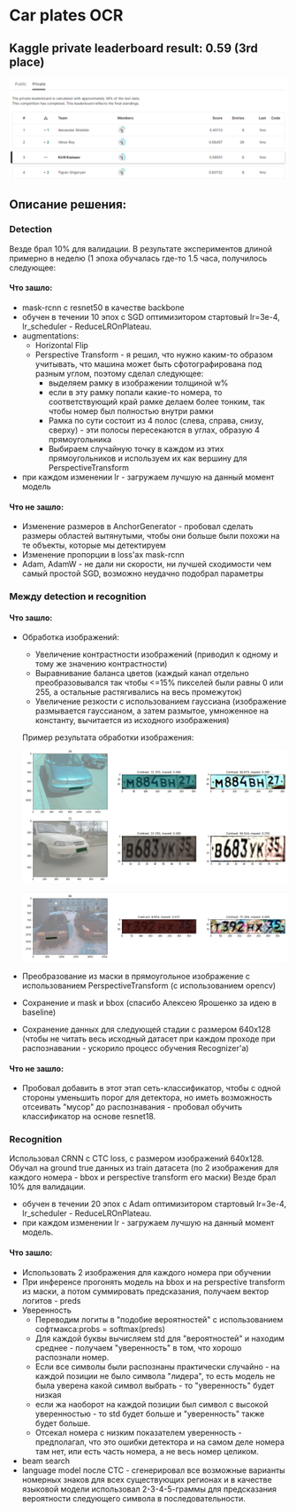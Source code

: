 # Car plates OCR

## Kaggle private leaderboard result: 0.59 (3rd place)

![Leaderboard](lb.png)

## Описание решения:

### Detection

Везде брал 10% для валидации. В результате экспериментов длиной примерно в неделю (1 эпоха обучалась где-то 1.5 часа, получилось следующее:

#### Что зашло:
- mask-rcnn с resnet50 в качестве backbone
- обучен в течении 10 эпох с SGD оптимизитором стартовый lr=3e-4, lr_scheduler - ReduceLROnPlateau.
- augmentations:
    - Horizontal Flip
    - Perspective Transform - я решил, что нужно каким-то образом учитывать, что машина может быть сфотографирована под разным углом, поэтому сделал следующее:
        - выделяем рамку в изображении толщиной w%
        - если в эту рамку попали какие-то номера, то соответствующий край рамке делаем более тонким, так чтобы номер был полностью внутри рамки
        - Рамка по сути состоит из 4 полос (слева, справа, снизу, сверху) - эти полосы пересекаются в углах, образую 4 прямоугольника
        - Выбираем случайную точку в каждом из этих прямоугольников и используем их как вершину для PerspectiveTransform
- при каждом изменении lr - загружаем лучшую на данный момент модель

#### Что не зашло:
- Изменение размеров в AnchorGenerator - пробовал сделать размеры областей вытянутыми, чтобы они больше были похожи на те объекты, которые мы детектируем
- Изменение пропорции в loss'ах mask-rcnn
- Adam, AdamW - не дали ни скорости, ни лучшей сходимости чем самый простой SGD, возможно неудачно подобрал параметры


### Между detection и recognition

#### Что зашло:
- Обработка изображений:
    - Увеличение контрастности изображений (приводил к одному и тому же значению контрастности)
    - Выравнивание баланса цветов (каждый канал отдельно преобразовывался так чтобы <=15% пикселей были равны 0 или 255, а остальные растягивались на весь промежуток)
    - Увеличение резкости с использованием гауссиана (изображение размывается гауссианом, а затем размытое, умноженное на константу, вычитается из исходного изображения)

    Пример результата обработки изображения:

    ![Figure 1](augmented_plates_1.png)

    ![Figure 2](augmented_plates_2.png)

- Преобразование из маски в прямоугольное изображение с использованием PerspectiveTransform (с использованием opencv)
- Сохранение и mask и bbox (спасибо Алексею Ярошенко за идею в baseline)
- Сохранение данных для следующей стадии с размером 640x128 (чтобы не читать весь исходный датасет при каждом проходе при распознавании - ускорило процесс обучения Recognizer'а)

#### Что не зашло:

- Пробовал добавить в этот этап сеть-классификатор, чтобы с одной стороны уменьшить порог для детектора, но иметь возможность отсеивать "мусор" до распознавания - пробовал обучить классификатор на основе resnet18.

### Recognition

Использовал CRNN с CTC loss, с размером изображений 640x128. Обучал на ground true данных из train датасета (по 2 изображения для каждого номера - bbox и perspective transform его маски) Везде брал 10% для валидации.

- обучен в течении 20 эпох с Adam оптимизитором стартовый lr=3e-4, lr_scheduler - ReduceLROnPlateau.
- при каждом изменении lr - загружаем лучшую на данный момент модель.

#### Что зашло:

- Использовать 2 изображения для каждого номера при обучении
- При инференсе прогонять модель на bbox и на perspective transform из маски, а потом суммировать предсказания, получаем вектор логитов - preds
- Уверенность
    - Переводим логиты в "подобие вероятностей" с использованием софтмакса:probs = softmax(preds)
    - Для каждой буквы вычисляем std для "вероятностей" и находим среднее - получаем "уверенность" в том, что хорошо распознали номер. 
    - Если все символы были распознаны практически случайно - на каждой позиции не было символа "лидера", то есть модель не была уверена какой символ выбрать - то "уверенность" будет низкая
    - если жа наоборот на каждой позиции был символ с высокой уверенностью - то std будет больше и "уверенность" также будет больше.
    - Отсекал номера с низким показателем уверенность - предполагал, что это ошибки детектора и на самом деле номера там нет, или есть часть номера, а не весь номер целиком.
- beam search
- language model после CTC - сгенерировал все возможные варианты номерных знаков для всех существующих регионах и в качестве языковой модели использовал 2-3-4-5-граммы для предсказания вероятности следующего символа в последовательности.
